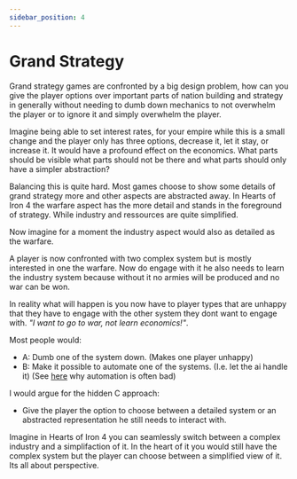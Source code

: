 ```yaml
---
sidebar_position: 4
---
```


# Grand Strategy

Grand strategy games are confronted by a big design problem, how can you give the player options over important parts of nation building and strategy in generally without needing to dumb down mechanics to not overwhelm the player or to ignore it and simply overwhelm the player.

Imagine being able to set interest rates, for your empire while this is a small change and the player only has three options, decrease it, let it stay, or increase it. It would have a profound effect on the economics. What parts should be visible what parts should not be there and what parts should only have a simpler abstraction?

Balancing this is quite hard. Most games choose to show some details of grand strategy more and other aspects are abstracted away. In Hearts of Iron 4 the warfare aspect has the more detail and stands in the foreground of strategy. While industry and ressources are quite simplified.

Now imagine for a moment the industry aspect would also as detailed as the warfare.

A player is now confronted with two complex system but is mostly interested in one the warfare. Now do engage with it he also needs to learn the industry system because without it no armies will be produced and no war can be won.

In reality what will happen is you now have to player types that are unhappy that they have to engage with the other system they dont want to engage with. *"I want to go to war, not learn economics!"*. 

Most people would:
- A: Dumb one of the system down. (Makes one player unhappy)
- B: Make it possible to automate one of the systems. (I.e. let the ai handle it) (See [here](/docs/design/automation) why automation is often bad)

I would argue for the hidden C approach:
- Give the player the option to choose between a detailed system or an abstracted representation he still needs to interact with.

Imagine in Hearts of Iron 4 you can seamlessly switch between a complex industry and a simplifaction of it. In the heart of it you would still have the complex system but the player can choose between a simplified view of it. Its all about perspective.